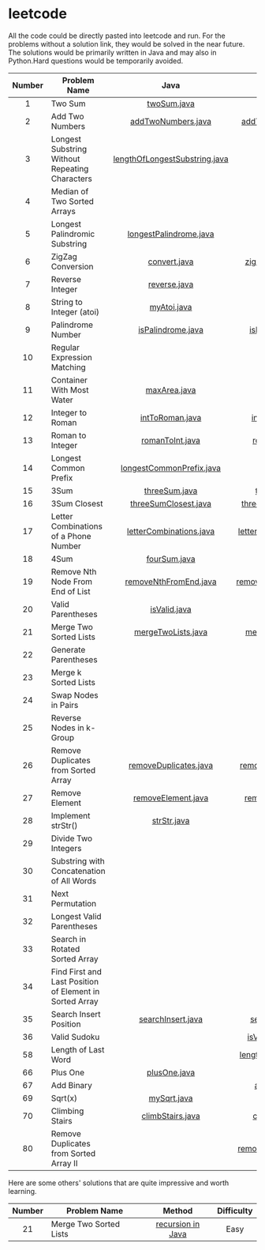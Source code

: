 # leetcode
All the code could be directly pasted into leetcode and run. For the problems without a solution link, they would be solved in the near future. The solutions would be primarily written in Java and may also in Python.Hard questions would be temporarily avoided.

| Number    |    Problem Name | Java |Python|  Difficulty|
|:-----------:|-----------------|:------------:|:-----:|:-------:|
|1     		|Two Sum|[twoSum.java](https://github.com/yjshiki/leetcode/blob/master/code/java/twoSum.java)   |[twoSum.py](https://github.com/yjshiki/leetcode/blob/master/code/python/twoSum.py)     | Easy
|2          |Add Two Numbers|[addTwoNumbers.java](https://github.com/yjshiki/leetcode/blob/master/code/java/addTwoNumbers.java)|[addTwoNumbers.py](https://github.com/yjshiki/leetcode/blob/master/code/python/addTwoNumbers.py)  |Medium
|3          |Longest Substring Without Repeating Characters|[lengthOfLongestSubstring.java](https://github.com/yjshiki/leetcode/blob/master/code/java/lengthOfLongestSubstring.java)| |Medium
|4     		|Median of Two Sorted Arrays         | | |Hard
|5      |Longest Palindromic Substring|[longestPalindrome.java](https://github.com/yjshiki/leetcode/blob/master/code/java/longestPalindrome.java)|  |Medium
|6          |ZigZag Conversion|[convert.java](https://github.com/yjshiki/leetcode/blob/master/code/java/convert.java)|[zigzag_convert.py](https://github.com/yjshiki/leetcode/blob/master/code/python/zigzag_convert.py)|Medium
|7          |Reverse Integer|[reverse.java](https://github.com/yjshiki/leetcode/blob/master/code/java/reverse.java)|[reverse.py](https://github.com/yjshiki/leetcode/blob/master/code/python/reverse.py)|Easy
|8          |String to Integer (atoi)|[myAtoi.java](https://github.com/yjshiki/leetcode/blob/master/code/java/myAtoi.java)| |Medium
|9          |Palindrome Number|[isPalindrome.java](https://github.com/yjshiki/leetcode/blob/master/code/java/isPalindrome.java)|[isPalindrome.py](https://github.com/yjshiki/leetcode/blob/master/code/python/isPalindrome.py)  |Easy
|10          |Regular Expression Matching | | | Hard
|11          |Container With Most Water|[maxArea.java](https://github.com/yjshiki/leetcode/blob/master/code/java/maxArea.java)|  |Medium
|12          |Integer to Roman|[intToRoman.java](https://github.com/yjshiki/leetcode/blob/master/code/java/intToRoman.java)|[intToRoman.py](https://github.com/yjshiki/leetcode/blob/master/code/python/intToRoman.py)  |Medium
|13          |Roman to Integer|[romanToInt.java](https://github.com/yjshiki/leetcode/blob/master/code/java/romanToInt.java)|[romanToInt.py](https://github.com/yjshiki/leetcode/blob/master/code/python/romanToInt.py) |Easy
|14          |Longest Common Prefix|[longestCommonPrefix.java](https://github.com/yjshiki/leetcode/blob/master/code/java/longestCommonPrefix.java)| |Easy
|15          |3Sum |[threeSum.java](https://github.com/yjshiki/leetcode/blob/master/code/java/threeSum.java) |[threeSum.py](https://github.com/yjshiki/leetcode/blob/master/code/python/threeSum.py)  |Medium|
|16|3Sum Closest|[threeSumClosest.java](https://github.com/yjshiki/leetcode/blob/master/code/java/threeSumClosest.java) |[threeSumClosest.py](https://github.com/yjshiki/leetcode/blob/master/code/python/threeSumClosest.py) |Medium
|17          |Letter Combinations of a Phone Number    |[letterCombinations.java](https://github.com/yjshiki/leetcode/blob/master/code/java/letterCombinations.java) |[letterCombinations.py](https://github.com/yjshiki/leetcode/blob/master/code/python/letterCombinations.py)|Medium
|18 |4Sum|[fourSum.java](https://github.com/yjshiki/leetcode/blob/master/code/java/fourSum) |[fourSum.py](https://github.com/yjshiki/leetcode/blob/master/code/python/fourSum.py) |Medium
|19|Remove Nth Node From End of List |[removeNthFromEnd.java](https://github.com/yjshiki/leetcode/blob/master/code/java/removeNthFromEnd.java)|[removeNthFromEnd.py](https://github.com/yjshiki/leetcode/blob/master/code/python/removeNthFromEnd.py)|Medium
|20|Valid Parentheses|[isValid.java](https://github.com/yjshiki/leetcode/blob/master/code/java/isValid.java) |[isValid.py](https://github.com/yjshiki/leetcode/blob/master/code/python/isValid.py) |Easy
|21| Merge Two Sorted Lists|[mergeTwoLists.java](https://github.com/yjshiki/leetcode/blob/master/code/java/mergeTwoLists.java)|[mergeTwoLists.py](https://github.com/yjshiki/leetcode/blob/master/code/python/mergeTwoLists.py)|Easy
|22| Generate Parentheses|  | | Medium
|23| Merge k Sorted Lists| | |Hard
|24| Swap Nodes in Pairs| | |Medium
|25| Reverse Nodes in k-Group| | |Hard
|26| Remove Duplicates from Sorted Array|[removeDuplicates.java](https://github.com/yjshiki/leetcode/blob/master/code/java/removeDuplicates.java)|[removeDuplicates.py](https://github.com/yjshiki/leetcode/blob/master/code/python/removeDuplicates.py)|Easy
|27|Remove Element|[removeElement.java](https://github.com/yjshiki/leetcode/blob/master/code/java/removeElement.java)|[removeElement.py](https://github.com/yjshiki/leetcode/blob/master/code/python/removeElement.py)|Easy
|28|Implement strStr()|[strStr.java](https://github.com/yjshiki/leetcode/blob/master/code/java/strStr.java)|[strStr.py](https://github.com/yjshiki/leetcode/blob/master/code/python/strStr.py)|Easy
|29|Divide Two Integers| |[divide.py](https://github.com/yjshiki/leetcode/tree/master/code/python/divide.py) |Medium
|30|Substring with Concatenation of All Words| | |Hard
|31|Next Permutation| | |Medium
|32|Longest Valid Parentheses| | |Hard
|33|Search in Rotated Sorted Array| | |Medium
|34|Find First and Last Position of Element in Sorted Array| | |Medium
|35|Search Insert Position|[searchInsert.java](https://github.com/yjshiki/leetcode/blob/master/code/java/searchInsert.java)|[searchInsert.py](https://github.com/yjshiki/leetcode/blob/master/code/python/searchInsert.py)|Easy
|36|Valid Sudoku|[]()|[isValidSudoku.py](https://github.com/yjshiki/leetcode/blob/master/code/python/isValidSudoku.py)|Medium
|58| Length of Last Word |[]()|[lengthOfLastWord.py](https://github.com/yjshiki/leetcode/blob/master/code/python/lengthOfLastWord.py)|Easy
|66| Plus One|[plusOne.java](https://github.com/yjshiki/leetcode/blob/master/code/java/plusOne.java)|[plusOne.py](https://github.com/yjshiki/leetcode/blob/master/code/python/plusOne.py)|Easy
|67| Add Binary|[]()|[addBinary.py](https://github.com/yjshiki/leetcode/blob/master/code/python/addBinary.py)|Easy
|69|Sqrt(x)|[mySqrt.java](https://github.com/yjshiki/leetcode/blob/master/code/java/mySqrt.java)|[mySqrt.py](https://github.com/yjshiki/leetcode/blob/master/code/python/mySqrt.py)|Easy
|70|Climbing Stairs|[climbStairs.java](https://github.com/yjshiki/leetcode/blob/master/code/java/climbStairs.java)|[climbStairs.py](https://github.com/yjshiki/leetcode/blob/master/code/python/climbStairs.py)|Easy
|80|Remove Duplicates from Sorted Array II |[]()|[removeDuplicatesII.py](https://github.com/yjshiki/leetcode/blob/master/code/python/removeDuplicatesII.py)|Medium

Here are some others' solutions that are quite impressive and worth learning.

| Number    |    Problem Name | Method|Difficulty|
|:-----------:|-----------------|:------------:|:------------:|
|21| Merge Two Sorted Lists|[recursion in Java](https://leetcode.com/problems/merge-two-sorted-lists/discuss/9715/Java-1-ms-4-lines-codes-using-recursion)|Easy
